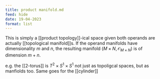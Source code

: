 ```yaml
---
title: product manifold.md
feed: hide
date: 19-04-2023
format: list
---
```



This is simply a [[product topology]]-ical space given both operands are actually [[topological manifold]]s. If the operand manifolds have dimensionality $m$ and $n$, the resulting manifold $(M \times N, \mathcal O_{M\times N})$ is of dimension $m+n$.

e.g. the [[2-torus]] is $T^2\times S^1\times S^1$ not just as topoligcal spaces, but as manfiolds too. Same goes for the [[cylinder]]
